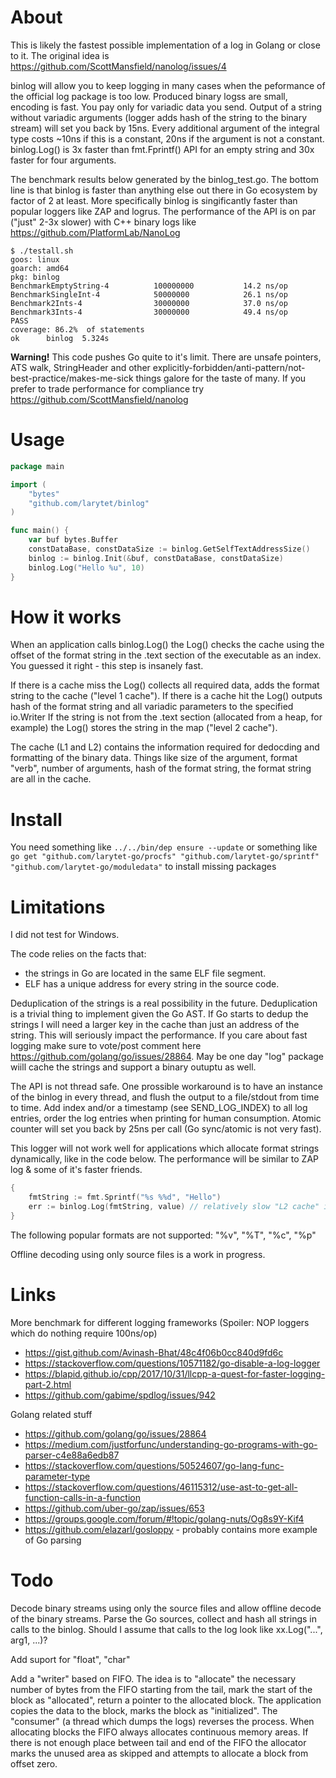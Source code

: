 # About

This is likely the fastest possible implementation of a log in Golang or close to it. 
The original idea is https://github.com/ScottMansfield/nanolog/issues/4

binlog will allow you to keep logging in many cases when the peformance of the official log package is too low.
Produced binary logss are small, encoding is fast. You pay only for variadic data you send. 
Output of a string without variadic arguments (logger adds hash of the string to the binary stream) will set you back by 15ns.
Every additional argument of the integral type costs ~10ns if this is a constant, 20ns if the argument is not a constant. 
binlog.Log() is 3x faster than fmt.Fprintf() API for an empty string and 30x faster for four arguments.

The benchmark results below generated by the binlog_test.go. The bottom line is that binlog is faster than anything else 
out there in Go ecosystem by factor of 2 at least. More specifically binlog is singificantly faster than popular 
loggers like ZAP and logrus. The performance of the API is on par ("just" 2-3x slower) with C++ binary logs like 
https://github.com/PlatformLab/NanoLog

```
$ ./testall.sh 
goos: linux
goarch: amd64
pkg: binlog
BenchmarkEmptyString-4        	100000000	        14.2 ns/op
BenchmarkSingleInt-4          	50000000	        26.1 ns/op
Benchmark2Ints-4              	30000000	        37.0 ns/op
Benchmark3Ints-4              	30000000	        49.4 ns/op
PASS
coverage: 86.2%  of statements
ok  	binlog	5.324s
```
		

**Warning!** This code pushes Go quite to it's limit. There are unsafe pointers, ATS walk, StringHeader and
other explicitly-forbidden/anti-pattern/not-best-practice/makes-me-sick things galore for the taste of many.
If you prefer to trade performance for compliance try https://github.com/ScottMansfield/nanolog 

# Usage

```Go
package main

import (
	"bytes"
	"github.com/larytet/binlog"
)

func main() {
	var buf bytes.Buffer
	constDataBase, constDataSize := binlog.GetSelfTextAddressSize()
	binlog := binlog.Init(&buf, constDataBase, constDataSize)
	binlog.Log("Hello %u", 10)
}
```

# How it works

When an application calls binlog.Log() the Log() checks the cache using the offset of the format string in the .text 
section of the executable as an index. You guessed it right - this step is insanely fast.  
 
If there is a cache miss the Log() collects all required data, adds the format string to the cache ("level 1 cache"). 
If there is a cache hit the Log() outputs hash of the format string and all variadic parameters to the specified io.Writer
If the string is not from the .text section (allocated from a heap, for example) the Log() stores the string in the map ("level 2 cache").

The cache (L1 and L2) contains the information required for dedocding and formatting of the binary data. Things like size 
of the argument, format "verb", number of arguments, hash of the format string, the format string are all in the cache. 


# Install

You need something like ```../../bin/dep ensure --update``` or something like 
```go get "github.com/larytet-go/procfs" "github.com/larytet-go/sprintf"  "github.com/larytet-go/moduledata"``` to install missing packages

# Limitations

I did not test for Windows. 

The code relies on the facts that:
 
*  the strings in Go are located in the same ELF file segment.
*  ELF has a unique address for every string in the source code.

Deduplication of the strings is a real possibility in the future. Deduplication is a trivial thing to implement given the Go AST. If Go starts to dedup the strings I 
will need a larger key in the cache than just an address of the string. This will seriously impact the performance. If you care about fast logging
make sure to vote/post comment here https://github.com/golang/go/issues/28864. May be one day "log" package wiill cache the strings and support a binary outuptu 
as well. 


The API is not thread safe. One prossible workaround is to have an instance of the binlog in every thread, and flush the output to a file/stdout from time to time.
Add index and/or a timestamp (see SEND_LOG_INDEX) to all log entries, order the log entries when printing for human consumption. Atomic counter will set you back 
by 25ns per call (Go sync/atomic is not very fast).

This logger will not work well for applications which allocate format strings dynamically, like in the code below. The performance will be similar to 
ZAP log & some of it's faster friends.  

```Go
{
	fmtString := fmt.Sprintf("%s %%d", "Hello")
	err := binlog.Log(fmtString, value) // relatively slow "L2 cache" is used here
}
```

The following popular formats are not supported: "%v", "%T", "%c", "%p"


Offline decoding using only source files is a work in progress. 



# Links

More benchmark for different logging frameworks (Spoiler: NOP loggers which do nothing require 100ns/op)

* https://gist.github.com/Avinash-Bhat/48c4f06b0cc840d9fd6c
* https://stackoverflow.com/questions/10571182/go-disable-a-log-logger
* https://blapid.github.io/cpp/2017/10/31/llcpp-a-quest-for-faster-logging-part-2.html
* https://github.com/gabime/spdlog/issues/942

Golang related stuff 

* https://github.com/golang/go/issues/28864
* https://medium.com/justforfunc/understanding-go-programs-with-go-parser-c4e88a6edb87
* https://stackoverflow.com/questions/50524607/go-lang-func-parameter-type
* https://stackoverflow.com/questions/46115312/use-ast-to-get-all-function-calls-in-a-function
* https://github.com/uber-go/zap/issues/653
* https://groups.google.com/forum/#!topic/golang-nuts/Og8s9Y-Kif4
* https://github.com/elazarl/gosloppy - probably contains more example of Go parsing


# Todo

Decode binary streams using only the source files and allow offline decode of the binary streams. Parse the Go sources, 
collect and hash all strings in calls to the binlog. Should I assume that calls to the log look like xx.Log("...", arg1, ...)?

Add suport for "float", "char"

Add a "writer" based on FIFO. The idea is to "allocate" the necessary number of bytes from the FIFO starting from the tail, mark the start of the block as "allocated", return a pointer to the 
allocated block. The application copies the data to the block, marks the block as "initialized". The "consumer" (a thread which dumps the logs) reverses the process.
When allocating blocks the FIFO always allocates continuous memory areas. If there is not enough place between tail and end of the FIFO the allocator marks 
the unused area as skipped and attempts to allocate a block from offset zero.
